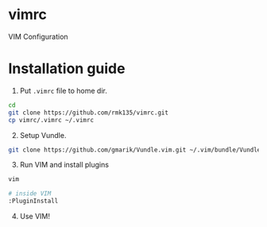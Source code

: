 # vimrc
VIM Configuration


Installation guide
==================

1. Put `.vimrc` file to home dir.

```bash
cd
git clone https://github.com/rmk135/vimrc.git
cp vimrc/.vimrc ~/.vimrc
```

2. Setup Vundle.

```bash
git clone https://github.com/gmarik/Vundle.vim.git ~/.vim/bundle/Vundle.vim
```

3. Run VIM and install plugins

```bash
vim

# inside VIM
:PluginInstall
```

4. Use VIM!

